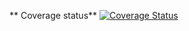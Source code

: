 ** Coverage status**
[![Coverage Status](https://coveralls.io/repos/github/jeisson-caylent/hands-on-coverall/badge.svg?branch=main)](https://coveralls.io/github/jeisson-caylent/hands-on-coverall?branch=main)
